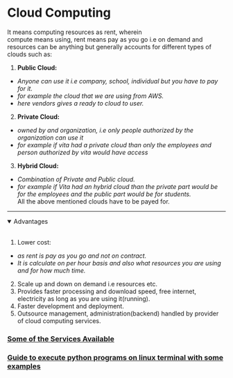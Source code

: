 # **Cloud Computing**
It means computing resources as rent, wherein\
compute means using, rent means pay as you go i.e on demand and resources can be anything but generally accounts for 
different types of clouds such as:
1. **Public Cloud:** 
  - *Anyone can use it i.e company, school, individual but you have to pay for it.*
  - *for example the cloud that we are using from AWS.*
  - *here vendors gives a ready to cloud to user.*
2. **Private Cloud:** 
  - *owned by and organization, i.e only people authorized by the organization can use it*
  - *for example if vita had a private cloud than only the employees and person authorized by vita would have access*
3. **Hybrid Cloud:**
  - *Combination of Private and Public cloud.*
  - *for example if Vita had an hybrid cloud than the private part would be for the employees and the public part would be                     for students.*\
All the above mentioned clouds have to be payed for.
---

<details open>
<summary>Advantages</summary>
<br>

1. Lower cost:
  - *as rent is pay as you go and not on contract.*
  - *It is calculate on per hour basis and also what resources you are using and for how much time.*
2. Scale up and down on demand i.e resources etc.
3. Provides faster processing and download speed, free internet, electricity as long as you are using it(running).
4. Faster development and deployment.
5. Outsource management, administration(backend) handled by provider of cloud computing services.
</details>


### [Some of the Services Available](https://github.com/dhagesharayu/Cloud_Computing/tree/Services)
### [Guide to execute python programs on linux terminal with some examples](https://github.com/dhagesharayu/Cloud_Computing/tree/Python_on_linux)



